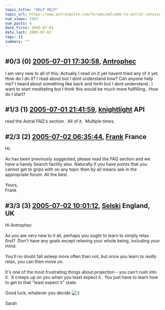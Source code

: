 ```yaml
---
topic_title: "HELP HELP"
topic_url: https://www.astralpulse.com/forums/welcome-to-astral-consciousness!/help-help
num_views: 2363
num_posts: 4
date_first: 2005-07-01
date_last: 2005-07-02
tags: []
summary: ""
---
```


## \#0/3 (0) [2005-07-01 17:30:58](https://www.astralpulse.com/forums/index.php?msg=168705), [Antrophec](https://www.astralpulse.com/forums/profile/?u=9340)  ##
<section>
I am very new to all of this..Actually I read on it yet havent tried any of it yet. How do I do it? I read about but I dont understand how? Can anyone help me? I heard about something like back and forth but I dont understand.. I want to start meditating but I think this would be much more fullfilling.. How do I start?
</section>

## \#1/3 (1) [2005-07-01 21:41:59](https://www.astralpulse.com/forums/index.php?msg=168739), [knightlight](https://www.astralpulse.com/forums/profile/?u=8736) API ##
<section>
read the Astral FAQ's section.  All of it.  Multiple times.
</section>

## \#2/3 (2) [2005-07-02 06:35:44](https://www.astralpulse.com/forums/index.php?msg=168776), [Frank](https://www.astralpulse.com/forums/profile/?u=359) France ##
<section>
Hi:
<br>
<br>
As has been previously suggested, please read the FAQ section and we have a handy Search facility also. Naturally if you have points that you cannot get to grips with on any topic then by all means ask in the appropriate forum. All the best.
<br>
<br>
Yours,
<br>
Frank
</section>

## \#3/3 (3) [2005-07-02 10:01:12](https://www.astralpulse.com/forums/index.php?msg=168793), [Selski](https://www.astralpulse.com/forums/profile/?u=6012) England, UK ##
<section>
Hi Antrophec
<br>
<br>
As you are very new to it all, perhaps you ought to learn to simply relax first?  Don't have any goals except relaxing your whole being, including your mind.
<br>
<br>
You'll no doubt fall asleep more often than not, but once you learn to
<i>
 really
</i>
relax, you can then move on.
<br>
<br>
It's one of the most frustrating things about projection - you can't rush into it.  It creeps up on you when you least expect it.  You just have to learn how to get to that "least expect it" state.
<br>
<br>
Good luck, whatever you decide
<img alt=":)" class="smiley" src="https://www.astralpulse.com/forums/Smileys/fugue/smiley.png" title="Smiley"/>
<br>
<br>
Sarah
</section>